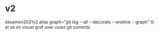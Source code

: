 # v2
eksamen2021v2
alias graph="git log --all --decorate --oneline --graph" til at se en visuel graf over vores git commits
